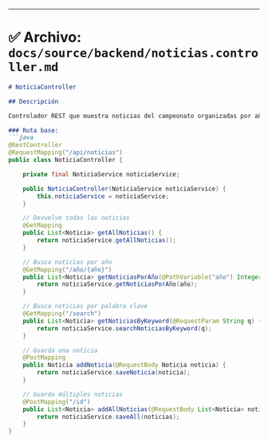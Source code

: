 
---

# ✅ Archivo: `docs/source/backend/noticias.controller.md`

```markdown
# NoticiaController

## Descripción

Controlador REST que muestra noticias del campeonato organizadas por año.

### Ruta base:
```java
@RestController
@RequestMapping("/api/noticias")
public class NoticiaController {

    private final NoticiaService noticiaService;

    public NoticiaController(NoticiaService noticiaService) {
        this.noticiaService = noticiaService;
    }

    // Devuelve todas las noticias
    @GetMapping
    public List<Noticia> getAllNoticias() {
        return noticiaService.getAllNoticias();
    }

    // Busca noticias por año
    @GetMapping("/año/{año}")
    public List<Noticia> getNoticiasPorAño(@PathVariable("año") Integer año) {
        return noticiaService.getNoticiasPorAño(año);
    }

    // Busca noticias por palabra clave
    @GetMapping("/search")
    public List<Noticia> getNoticiasByKeyword(@RequestParam String q) {
        return noticiaService.searchNoticiasByKeyword(q);
    }

    // Guarda una noticia
    @PostMapping
    public Noticia addNoticia(@RequestBody Noticia noticia) {
        return noticiaService.saveNoticia(noticia);
    }

    // Guarda múltiples noticias
    @PostMapping("/id")
    public List<Noticia> addAllNoticias(@RequestBody List<Noticia> noticias) {
        return noticiaService.saveAll(noticias);
    }
}
